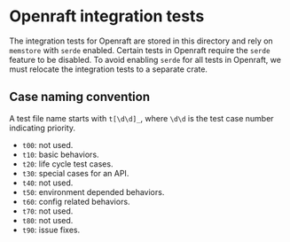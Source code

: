 # Openraft integration tests

The integration tests for Openraft are stored in this directory and rely on
`memstore` with `serde` enabled.
Certain tests in Openraft require the `serde` feature to be disabled.
To avoid enabling `serde` for all tests in Openraft, we must relocate the
integration tests to a separate crate.


## Case naming convention

A test file name starts with `t[\d\d]_`, where `\d\d` is the test case number indicating priority.

- `t00`: not used.
- `t10`: basic behaviors.
- `t20`: life cycle test cases. 
- `t30`: special cases for an API. 
- `t40`: not used. 
- `t50`: environment depended behaviors.  
- `t60`: config related behaviors. 
- `t70`: not used.
- `t80`: not used.
- `t90`: issue fixes. 
